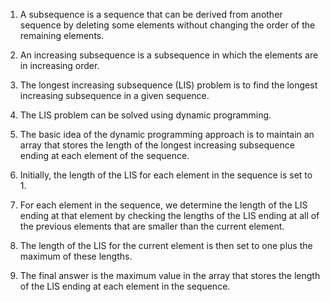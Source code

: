 

1. A subsequence is a sequence that can be derived from another sequence by deleting some elements without changing the order of the remaining elements.

2. An increasing subsequence is a subsequence in which the elements are in increasing order.

3. The longest increasing subsequence (LIS) problem is to find the longest increasing subsequence in a given sequence.

4. The LIS problem can be solved using dynamic programming.

5. The basic idea of the dynamic programming approach is to maintain an array that stores the length of the longest increasing subsequence ending at each element of the sequence.

6. Initially, the length of the LIS for each element in the sequence is set to 1.

7. For each element in the sequence, we determine the length of the LIS ending at that element by checking the lengths of the LIS ending at all of the previous elements that are smaller than the current element.

8. The length of the LIS for the current element is then set to one plus the maximum of these lengths.

9. The final answer is the maximum value in the array that stores the length of the LIS ending at each element in the sequence.